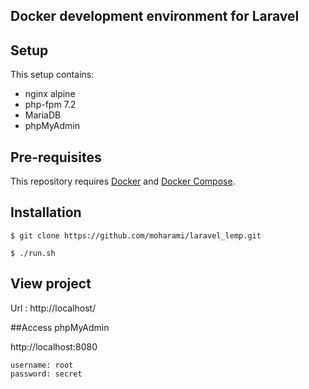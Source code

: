 ## Docker development environment for Laravel  

## Setup
This setup contains:
+ nginx alpine
+ php-fpm 7.2
+ MariaDB
+ phpMyAdmin


## Pre-requisites

This repository requires [Docker](https://docs.docker.com/) and [Docker Compose](https://docs.docker.com/compose/).




## Installation

~~~~
$ git clone https://github.com/moharami/laravel_lemp.git

$ ./run.sh
~~~~

## View project

Url : http://localhost/

##Access phpMyAdmin

http://localhost:8080
~~~~   
username: root
password: secret
~~~~



